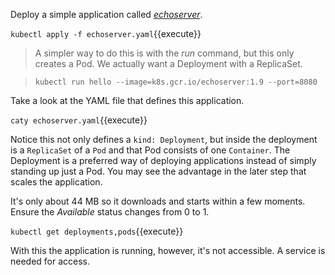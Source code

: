 Deploy a simple application called [_echoserver_](https://console.cloud.google.com/gcr/images/google-containers/GLOBAL/echoserver?gcrImageListsize=30).

`kubectl apply -f echoserver.yaml`{{execute}}

> A simpler way to do this is with the _run_ command, but this only creates a Pod. We actually want a Deployment with a ReplicaSet.

> `kubectl run hello --image=k8s.gcr.io/echoserver:1.9 --port=8080`

Take a look at the YAML file that defines this application.

`caty echoserver.yaml`{{execute}}

Notice this not only defines a `kind: Deployment`, but inside the deployment is a `ReplicaSet` of a `Pod` and that Pod consists of one `Container`. The Deployment is a preferred way of deploying applications instead of simply standing up just a Pod. You may see the advantage in the later step that scales the application.

It's only about 44 MB so it downloads and starts within a few moments. Ensure the _Available_ status changes from 0 to 1.

`kubectl get deployments,pods`{{execute}}

With this the application is running, however, it's not accessible. A service is needed for access.
